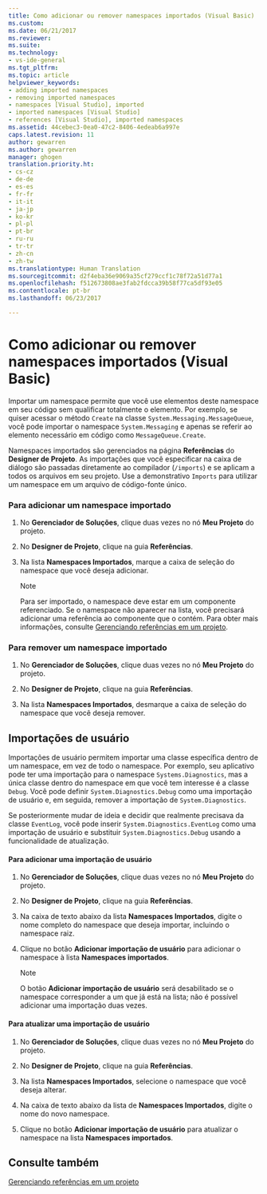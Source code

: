 ```yaml
---
title: Como adicionar ou remover namespaces importados (Visual Basic) | Microsoft Docs
ms.custom: 
ms.date: 06/21/2017
ms.reviewer: 
ms.suite: 
ms.technology:
- vs-ide-general
ms.tgt_pltfrm: 
ms.topic: article
helpviewer_keywords:
- adding imported namespaces
- removing imported namespaces
- namespaces [Visual Studio], imported
- imported namespaces [Visual Studio]
- references [Visual Studio], imported namespaces
ms.assetid: 44cebec3-0ea0-47c2-8406-4edeab6a997e
caps.latest.revision: 11
author: gewarren
ms.author: gewarren
manager: ghogen
translation.priority.ht:
- cs-cz
- de-de
- es-es
- fr-fr
- it-it
- ja-jp
- ko-kr
- pl-pl
- pt-br
- ru-ru
- tr-tr
- zh-cn
- zh-tw
ms.translationtype: Human Translation
ms.sourcegitcommit: d2f4eba36e9069a35cf279ccf1c78f72a51d77a1
ms.openlocfilehash: f512673808ae3fab2fdcca39b58f77ca5df93e05
ms.contentlocale: pt-br
ms.lasthandoff: 06/23/2017

---
```

# <a name="how-to-add-or-remove-imported-namespaces-visual-basic"></a>Como adicionar ou remover namespaces importados (Visual Basic)
Importar um namespace permite que você use elementos deste namespace em seu código sem qualificar totalmente o elemento. Por exemplo, se quiser acessar o método `Create` na classe `System.Messaging.MessageQueue`, você pode importar o namespace `System.Messaging` e apenas se referir ao elemento necessário em código como `MessageQueue.Create`.  

 Namespaces importados são gerenciados na página **Referências** do **Designer de Projeto**. As importações que você especificar na caixa de diálogo são passadas diretamente ao compilador (`/imports`) e se aplicam a todos os arquivos em seu projeto. Use a demonstrativo `Imports` para utilizar um namespace em um arquivo de código-fonte único.  

### <a name="to-add-an-imported-namespace"></a>Para adicionar um namespace importado  

1.  No **Gerenciador de Soluções**, clique duas vezes no nó **Meu Projeto** do projeto.  

2.  No **Designer de Projeto**, clique na guia **Referências**.  

3.  Na lista **Namespaces Importados**, marque a caixa de seleção do namespace que você deseja adicionar.  

    > [!NOTE]
    >  Para ser importado, o namespace deve estar em um componente referenciado. Se o namespace não aparecer na lista, você precisará adicionar uma referência ao componente que o contém. Para obter mais informações, consulte [Gerenciando referências em um projeto](managing-references-in-a-project.md).  
  
### <a name="to-remove-an-imported-namespace"></a>Para remover um namespace importado  

1.  No **Gerenciador de Soluções**, clique duas vezes no nó **Meu Projeto** do projeto.  

2.  No **Designer de Projeto**, clique na guia **Referências**.  

3.  Na lista **Namespaces Importados**, desmarque a caixa de seleção do namespace que você deseja remover.  

## <a name="user-imports"></a>Importações de usuário  
 Importações de usuário permitem importar uma classe específica dentro de um namespace, em vez de todo o namespace. Por exemplo, seu aplicativo pode ter uma importação para o namespace `Systems.Diagnostics`, mas a única classe dentro do namespace em que você tem interesse é a classe `Debug`. Você pode definir `System.Diagnostics.Debug` como uma importação de usuário e, em seguida, remover a importação de `System.Diagnostics`.  

 Se posteriormente mudar de ideia e decidir que realmente precisava da classe `EventLog`, você pode inserir `System.Diagnostics.EventLog` como uma importação de usuário e substituir `System.Diagnostics.Debug` usando a funcionalidade de atualização.  

#### <a name="to-add-a-user-import"></a>Para adicionar uma importação de usuário  

1.  No **Gerenciador de Soluções**, clique duas vezes no nó **Meu Projeto** do projeto.  

2.  No **Designer de Projeto**, clique na guia **Referências**.  

3.  Na caixa de texto abaixo da lista **Namespaces Importados**, digite o nome completo do namespace que deseja importar, incluindo o namespace raiz.  

4.  Clique no botão **Adicionar importação de usuário** para adicionar o namespace à lista **Namespaces importados**.  

    > [!NOTE]
    >  O botão **Adicionar importação de usuário** será desabilitado se o namespace corresponder a um que já está na lista; não é possível adicionar uma importação duas vezes.  

#### <a name="to-update-a-user-import"></a>Para atualizar uma importação de usuário  

1.  No **Gerenciador de Soluções**, clique duas vezes no nó **Meu Projeto** do projeto.  

2.  No **Designer de Projeto**, clique na guia **Referências**.  

3.  Na lista **Namespaces Importados**, selecione o namespace que você deseja alterar.  

4.  Na caixa de texto abaixo da lista de **Namespaces Importados**, digite o nome do novo namespace.  

5.  Clique no botão **Adicionar importação de usuário** para atualizar o namespace na lista **Namespaces importados**.  

## <a name="see-also"></a>Consulte também  
 [Gerenciando referências em um projeto](../ide/managing-references-in-a-project.md)

